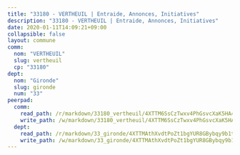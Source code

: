 ```yaml
---
title: "33180 - VERTHEUIL | Entraide, Annonces, Initiatives"
description: "33180 - VERTHEUIL | Entraide, Annonces, Initiatives"
date: 2020-01-11T14:09:21+09:00
collapsible: false
layout: commune
comm:
  nom: "VERTHEUIL"
  slug: vertheuil
  cp: "33180"
dept:
  nom: "Gironde"
  slug: gironde
  num: "33"
peerpad:
  comm:
    read_path: /r/markdown/33180_vertheuil/4XTTM6SsCzTwxv4PhGsvcXaK5HA4yheKF5v38Y6bvLAEN6T9d
    write_path: /w/markdown/33180_vertheuil/4XTTM6SsCzTwxv4PhGsvcXaK5HA4yheKF5v38Y6bvLAEN6T9d-K3TgUiKRvTH5f8vJXAFE762SGyCpsWPrgg2mF3SC3S4xcGA9gWYpATaMQdv9KW8GeSxgN4mWQ7P7QgJAhS5DmXoj8RHZoAPwWaUzm7STTfHKTZUxZiktv489g8nXYuwxEuGTXqCf
  dept:
    read_path: /r/markdown/33_gironde/4XTTMAthXvdtPoZt1bgYUR8GBybqy9b1tLUaaKDw5iKj57LRt
    write_path: /w/markdown/33_gironde/4XTTMAthXvdtPoZt1bgYUR8GBybqy9b1tLUaaKDw5iKj57LRt-K3TgU8ogmN5s8hbKrZhkV9P1KQiFepNWXjoYRvdMTW1jt7eRXTmrjG677tN9mcUTsALjzYGgb8mvcrYPJn2Jd8cTiBmF9aZcbgdcQL1kzCPJnSf6X8tpEcGPdTr5qT6cQqEpt6oQ
---
```



